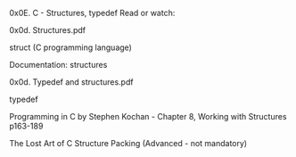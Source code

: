 0x0E. C - Structures, typedef
Read or watch:



0x0d. Structures.pdf

struct (C programming language)

Documentation: structures

0x0d. Typedef and structures.pdf

typedef

Programming in C by Stephen Kochan - Chapter 8, Working with Structures p163-189

The Lost Art of C Structure Packing (Advanced - not mandatory)
